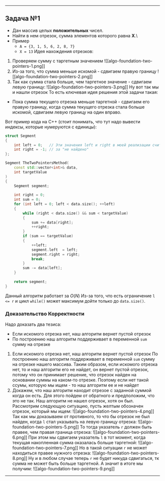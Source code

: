 
---
## Задача №1

- Дан массив целых **положительных** чисел.
- Найти в нем отрезок, сумма элементов которого равна **X**.\
- Пример
	- `A = {3, 1, 5, 6, 2, 8, 7}`
	- `X = 13`
Идея нахождения отрезков:
1.  Проверяем сумму с таргетным значением
	![[algo-foundation-two-pointers-1.png]]
2. Из-за того, что сумма меньше искомой - сдвигаем правую границу
	![[algo-foundation-two-pointers-2.png]]
3.  Так как сумма стала больше, чем таргетное значение - сдвигаем левую границу:
	![[algo-foundation-two-pointers-3.png]]
	 Ну вот так мы и нашли отрезок
То есть ключевая идея решения этой задачи такая:
- Пока сумма текущего отрезка меньше таргетной - сдвигаем его правую границу, когда сумма текущего отрезка стала больше искомой, сдвигаем левую границу на один вправо.

Вот пример кода на С++ (стоит понимать, что тут надо вывести индексы, которые нумеруются с единицы):

```cpp
struct Segment
{
    int left = 0;   // Эти значения left и right в моей реализации считаются
    int right = -1; // за "не найдено"
};

Segment TheTwoPointersMethod(
    const std::vector<int>& data,
    int targetValue
)
{
    Segment segment;
    
    int right = 0;
    int sum = 0;
    for (int left = 0; left < data.size(); ++left)
    {
        while (right < data.size() && sum < targetValue)
        {
            sum += data[right];
            ++right;
        }
        if (sum == targetValue)
        {
            ++left;
            segment.left  = left;
            segment.right = right;
            break;
        }
        sum -= data[left];
    }
    
    return segment;
}

```

Данный алгоритм работает за $O(N)$ Из-за того, что есть ограничение `l <= r` и цикл `while()` может максимум дойти только до `data.size()`.
 
 ### Доказательство Корректности

Надо доказать два тезиса:
- Если искомого отрезка нет, наш алгоритм вернет пустой отрезок
- По построению наш алгоритм поддерживает в переменной `sum` сумму на отрезке
	
1. Если искомого отрезка нет, наш алгоритм вернет пустой отрезок
	По построению наш алгоритм поддерживает в переменной `sum` сумму на отрезке нашего массива. Таким образом, если искомого отрезка нет, то и наш алгоритм его не найдет, он вернет пустой отрезок, потому что он принимает решение, что отрезок найден на основании суммы на каком-то отрезке. Поэтому если нет такой ссумы, которую мы ищем - то наш алгоритм ее и не найдет
2. Докажем, что наш алгоритм находит отрезое с заданной суммой когда он есть.
	Для этого пойдем от обратного и предположим, что это не так. Наш алгоритм не нашел отрезок, хотя он был.
	Рассмотрим следующую ситуацию, пусть желтым обозначен отрезок, который мы ищем:
	![[algo-foundation-two-pointers-4.png]]
	Так как мы доказываем от противного, то что бы отрезок не был найден, когда `l` стал указывать на левую границу отрезка:
	![[algo-foundation-two-pointers-5.png]]
	То тогда указатель `r` должен быть правее, чем правая граница отрезка:
	![[algo-foundation-two-pointers-6.png]]
	При этом мы сдвигаем указатель `l` в тот момент, когда текущая накопленная сумма оказалась больше таргетной:
	![[algo-foundation-two-pointers-7.png]]
	Но в такой ситуации `r` не может находиться правее нужного отрезка:
	![[algo-foundation-two-pointers-8.png]]
	Ну и в любом случае теперь `r` не будет никуда сдвигаться, тк сумма не может быть больше таргетной. А значит в итоге мы получим:
	![[algo-foundation-two-pointers-9.png]]
	 
---
